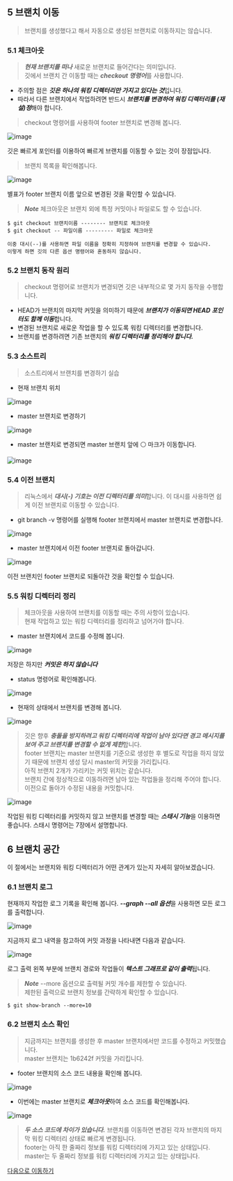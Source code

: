 ## 5 브랜치 이동
>브랜치를 생성했다고 해서 자동으로 생성된 브랜치로 이동하지는 않습니다.

### 5.1 체크아웃
>***현재 브랜치를 떠나*** 새로운 브랜치로 들어간다는 의미입니다.  
>깃에서 브랜치 간 이동할 때는 ***checkout 명령어***를 사용합니다.

- 주의할 점은 ***깃은 하나의 워킹 디렉터리만 가지고 있다는 것***입니다.
- 따라서 다른 브랜치에서 작업하려면 반드시 ***브랜치를 변경하여 워킹 디렉터리를 (재설)정***해야 합니다.

>checkout 명령어를 사용하여 footer 브랜치로 변경해 봅니다.

![image](https://user-images.githubusercontent.com/110793635/194690011-2f861722-7da2-477f-83a0-c88aae32a854.png)

깃은 빠르게 포인터를 이용하여 빠르게 브랜치를 이동할 수 있는 것이 장점입니다.

>브랜치 목록을 확인해봅니다.

![image](https://user-images.githubusercontent.com/110793635/194690042-c44b066e-de79-48a0-8fda-299379c899db.png)

별표가 footer 브랜치 이름 앞으로 변경된 것을 확인할 수 있습니다.


>***Note*** 체크아웃은 브랜치 외에 특정 커밋이나 파일로도 할 수 있습니다.
```
$ git checkout 브랜치이름 -------- 브랜치로 체크아웃
$ git checkout -- 파일이름 --------- 파일로 체크아웃

이중 대시(--)를 사용하면 파일 이름을 정확히 지정하여 브랜치를 변경할 수 있습니다.
이렇게 하면 깃의 다른 옵션 명령어와 혼동하지 않습니다.
```

### 5.2 브랜치 동작 원리
>checkout 명령어로 브랜치가 변경되면 깃은 내부적으로 몇 가지 동작을 수행합니다.

- HEAD가 브랜치의 마지막 커밋을 의미하기 때문에 ***브랜치가 이동되면 HEAD 포인터도 함께 이동***합니다.
- 변경된 브랜치로 새로운 작업을 할 수 있도록 워킹 디렉터리를 변경합니다.
- 브랜치를 변경하려면 기존 브랜치의 ***워킹 디렉터리를 정리해야 합니다.***

### 5.3 소스트리
>소스트리에서 브랜치를 변경하기 실습

- 현재 브랜치 위치

![image](https://user-images.githubusercontent.com/110793635/194690294-5e5e70d0-d9ba-4c45-92e5-7ab8b47e183e.png)


- master 브랜치로 변경하기

![image](https://user-images.githubusercontent.com/110793635/194690328-05827730-c59e-43d5-bc7e-95025d41f08d.png)

- master 브랜치로 변경되면 master 브랜치 앞에 ⚪ 마크가 이동합니다.

![image](https://user-images.githubusercontent.com/110793635/194690393-204fb9a0-fb34-4e5d-a481-9f2071c09459.png)

### 5.4 이전 브랜치
>리눅스에서 ***대시(-) 기호는 이전 디렉터리를 의미***합니다. 이 대시를 사용하면 쉽게 이전 브랜치로 이동할 수 있습니다.

- git branch -v 명령어를 실행해 footer 브랜치에서 master 브랜치로 변경합니다.

![image](https://user-images.githubusercontent.com/110793635/194690554-5ffadbaf-c4b8-4a54-85b4-d6e6ee730a4a.png)

- master 브랜치에서 이전 footer 브랜치로 돌아갑니다.

![image](https://user-images.githubusercontent.com/110793635/194690582-72187c14-4bd2-402f-b558-44237db02fec.png)

이전 브랜치인 footer 브랜치로 되돌아간 것을 확인할 수 있습니다.

### 5.5 워킹 디렉터리 정리
>체크아웃을 사용하여 브랜치를 이동할 때는 주의 사항이 있습니다.  
>현재 작업하고 있는 워킹 디렉터리를 정리하고 넘어가야 합니다.

- master 브랜치에서 코드를 수정해 봅니다.

![image](https://user-images.githubusercontent.com/110793635/194690788-21494c8d-c3c5-436c-8427-07e341c4f349.png)

저장은 하지만 ***커밋은 하지 않습니다***
- status 명령어로 확인해봅니다.

![image](https://user-images.githubusercontent.com/110793635/194690820-0d1ddb92-b6b1-457d-81af-e9f099fd3d8c.png)

- 현재의 상태에서 브랜치를 변경해 봅니다.

![image](https://user-images.githubusercontent.com/110793635/194690895-01bcab25-ed15-44f5-b1ff-769ea2617496.png)

>깃은 향후 ***충돌을 방지하려고 워킹 디렉터리에 작업이 남아 있다면 경고 메시지를 보여 주고 브랜치를 변경할 수 없게 제한***합니다.  
>footer 브랜치는 master 브랜치를 기준으로 생성한 후 별도로 작업을 하지 않았기 때문에 브랜치 생성 당시 master의 커밋을 가리킵니다.  
>아직 브랜치 2개가 가리키는 커밋 위치는 같습니다.  
>브랜치 간에 정상적으로 이동하려면 남아 있는 작업들을 정리해 주어야 합니다. 이전으로 돌아가 수정된 내용을 커밋합니다.

![image](https://user-images.githubusercontent.com/110793635/194691054-7860994e-2c7e-40bf-aa42-4979ff2e090b.png)

작업된 워킹 디렉터리를 커밋하지 않고 브랜치를 변경할 때는 ***스태시 기능***을 이용하면 좋습니다.
스태시 명령어는 7장에서 설명합니다.

## 6 브랜치 공간
이 절에서는 브랜치와 워킹 디렉터리가 어떤 관계가 있는지 자세히 알아보겠습니다.

### 6.1 브랜치 로그
현재까지 작업한 로그 기록을 확인해 봅니다. ***--graph --all 옵션***을 사용하면 모든 로그를 출력합니다.

![image](https://user-images.githubusercontent.com/110793635/194691168-d4a07150-19ca-465c-a9e4-4fa3f6f8fce2.png)

지금까지 로그 내역을 참고하여 커밋 과정을 나타내면 다음과 같습니다.

![image](https://user-images.githubusercontent.com/110793635/194691423-c33e4e32-fc85-48c3-9f82-e72202679566.png)

로그 출력 왼쪽 부분에 브랜치 경로와 작업들이 ***텍스트 그래프로 같이 출력***됩니다.

>***Note*** --more 옵션으로 출력될 커밋 개수를 제한할 수 있습니다.  
>제한된 출력으로 브랜치 정보를 간략하게 확인할 수 있습니다.
```
$ git show-branch --more=10
```
### 6.2 브랜치 소스 확인
>지금까지는 브랜치를 생성한 후 master 브랜치에서만 코드를 수정하고 커밋했습니다.  
>master 브랜치는 1b6242f 커밋을 가리킵니다.

- footer 브랜치의 소스 코드 내용을 확인해 봅니다.

![image](https://user-images.githubusercontent.com/110793635/194691712-5b163cbb-bbbb-4cc8-81ee-22dc7f5454aa.png)

- 이번에는 master 브랜치로 ***체크아웃***하여 소스 코드를 확인해봅니다.

![image](https://user-images.githubusercontent.com/110793635/194691756-f1c20722-6e99-4824-a0d4-e7f4c3aa9d77.png)

>***두 소스 코드에 차이가 있습니다.*** 브랜치를 이동하면 변경된 각자 브랜치의 마지막 워킹 디렉터리 상태로 빠르게 변경됩니다.  
>footer는 아직 한 줄짜리 정보를 워킹 디렉터리에 가지고 있는 상태입니다.  
>master는 두 줄짜리 정보를 워킹 디렉터리에 가지고 있는 상태입니다.

[다음으로 이동하기](https://github.com/MSYJ1234/Team_Project/blob/main/Branch6/7%2C8.md)

